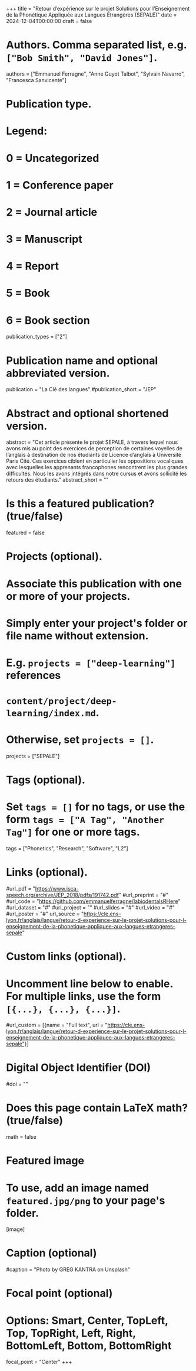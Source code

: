 +++
title = "Retour d’expérience sur le projet Solutions pour l’Enseignement de la Phonétique Appliquée aux Langues Etrangères (SEPALE)"
date = 2024-12-04T00:00:00
draft = false

# Authors. Comma separated list, e.g. `["Bob Smith", "David Jones"]`.
authors = ["Emmanuel Ferragne", "Anne Guyot Talbot", "Sylvain Navarro", "Francesca Sanvicente"]

# Publication type.
# Legend:
# 0 = Uncategorized
# 1 = Conference paper
# 2 = Journal article
# 3 = Manuscript
# 4 = Report
# 5 = Book
# 6 = Book section
publication_types = ["2"]

# Publication name and optional abbreviated version.
publication = "La Clé des langues"
#publication_short = "JEP"

# Abstract and optional shortened version.
abstract = "Cet article présente le projet SEPALE, à travers lequel nous avons mis au point des exercices de perception de certaines voyelles de l’anglais à destination de nos étudiants de Licence d’anglais à Université Paris Cité. Ces exercices ciblent en particulier les oppositions vocaliques avec lesquelles les apprenants francophones rencontrent les plus grandes difficultés. Nous les avons intégrés dans notre cursus et avons sollicité les retours des étudiants."
abstract_short = ""

# Is this a featured publication? (true/false)
featured = false

# Projects (optional).
#   Associate this publication with one or more of your projects.
#   Simply enter your project's folder or file name without extension.
#   E.g. `projects = ["deep-learning"]` references 
#   `content/project/deep-learning/index.md`.
#   Otherwise, set `projects = []`.
projects = ["SEPALE"]

# Tags (optional).
#   Set `tags = []` for no tags, or use the form `tags = ["A Tag", "Another Tag"]` for one or more tags.
tags = ["Phonetics", "Research", "Software", "L2"]

# Links (optional).
#url_pdf = "https://www.isca-speech.org/archive/JEP_2018/pdfs/191742.pdf"
#url_preprint = "#"
#url_code = "https://github.com/emmanuelferragne/labiodentalsRHere"
#url_dataset = "#"
#url_project = ""
#url_slides = "#"
#url_video = "#"
#url_poster = "#"
url_source = "https://cle.ens-lyon.fr/anglais/langue/retour-d-experience-sur-le-projet-solutions-pour-l-enseignement-de-la-phonetique-appliquee-aux-langues-etrangeres-sepale"

# Custom links (optional).
#   Uncomment line below to enable. For multiple links, use the form `[{...}, {...}, {...}]`.
#url_custom = [{name = "Full text", url = "https://cle.ens-lyon.fr/anglais/langue/retour-d-experience-sur-le-projet-solutions-pour-l-enseignement-de-la-phonetique-appliquee-aux-langues-etrangeres-sepale"}]

# Digital Object Identifier (DOI)
#doi = ""

# Does this page contain LaTeX math? (true/false)
math = false

# Featured image
# To use, add an image named `featured.jpg/png` to your page's folder. 
[image]
  # Caption (optional)
  #caption = "Photo by GREG KANTRA on Unsplash"

  # Focal point (optional)
  # Options: Smart, Center, TopLeft, Top, TopRight, Left, Right, BottomLeft, Bottom, BottomRight
  focal_point = "Center"
+++

